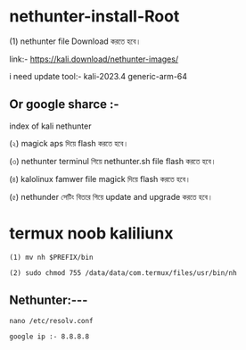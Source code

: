 # nethunter-install-Root

(1) nethunter file Download করতে হবে।
   
   link:-  https://kali.download/nethunter-images/ 
   
   i need update tool:-  kali-2023.4 generic-arm-64
   

 ## Or google sharce :-

 index of kali nethunter
 

(২) magick aps দিয়ে flash করতে হবে।

(৩) nethunter terminul গিয়ে nethunter.sh file flash করতে হবে।

(৪) kalolinux famwer file magick দিয়ে flash করতে হবে।

(৫) nethunder সেটিং বিতরে গিয়ে update and upgrade করতে হবে।

# termux noob kaliliunx 

``` (1) mv nh $PREFIX/bin ```

``` (2) sudo chmod 755 /data/data/com.termux/files/usr/bin/nh ```

## Nethunter:--- 

``` nano /etc/resolv.conf ```

``` google ip :- 8.8.8.8 ```

